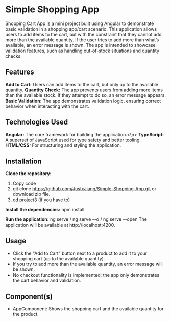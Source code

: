 <h1>Simple Shopping App</h1>

Shopping Cart App is a mini project built using Angular to demonstrate basic validation in a shopping app/cart scenario. This application allows users to add items to the cart, but with the constraint that they cannot add more than the available quantity. If the user tries to add more than what’s available, an error message is shown. The app is intended to showcase validation features, such as handling out-of-stock situations and quantity checks.


<h2>Features</h2>

<b>Add to Cart:</b> Users can add items to the cart, but only up to the available quantity.
<b>Quantity Check:</b> The app prevents users from adding more items than the available stock. If they attempt to do so, an error message appears.
<b>Basic Validation:</b> The app demonstrates validation logic, ensuring correct behavior when interacting with the cart.


<h2>Technologies Used</h2>

<b>Angular:</b> The core framework for building the application.<\n>
<b>TypeScript:</b> A superset of JavaScript used for type safety and better tooling.
<b>HTML/CSS:</b> For structuring and styling the application.


<h2>Installation</h2>

<b>Clone the repository:</b>
1. Copy code
2. git clone https://github.com/JustxJiang/Simple-Shopping-App.git   or download zip file.
3. cd project3 (if you have to)

<b>Install the dependencies:</b>
npm install

<b>Run the application:</b>
ng serve / ng serve --o / ng serve --open
The application will be available at http://localhost:4200.


<h2>Usage</h2>

- Click the "Add to Cart" button next to a product to add it to your shopping cart (up to the available quantity).
- If you try to add more than the available quantity, an error message will be shown.
- No checkout functionality is implemented; the app only demonstrates the cart behavior and validation.


<h2>Component(s)</h2>

- AppComponent: Shows the shopping cart and the available quantity for the product.
